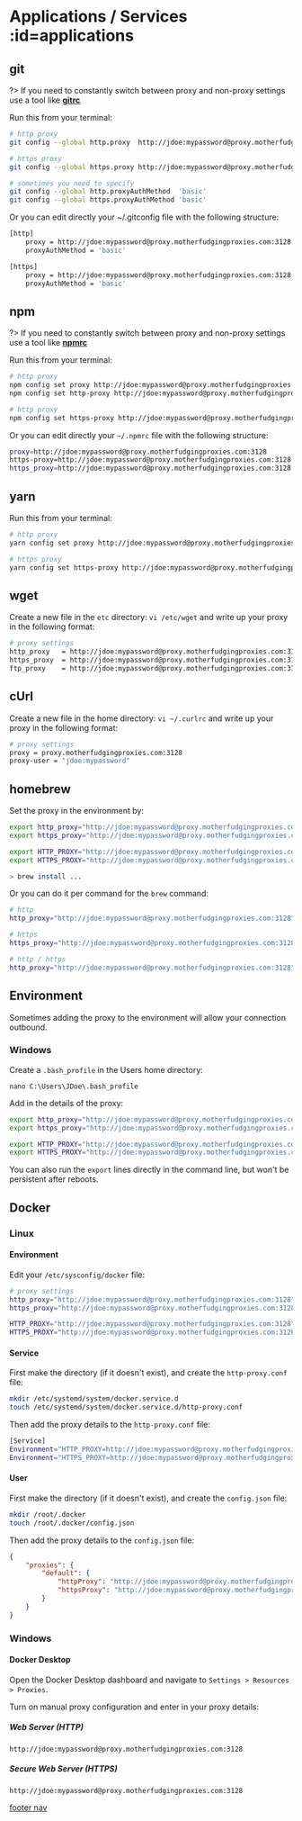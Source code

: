 # <i class="i-apps"></i> Applications / Services :id=applications

## git

?> If you need to constantly switch between proxy and non-proxy settings use a tool like **[gitrc](https://www.npmjs.com/package/@markbattistella/gitrc)**

Run this from your terminal:

```sh
# http proxy
git config --global http.proxy  http://jdoe:mypassword@proxy.motherfudgingproxies.com:3128

# https proxy
git config --global https.proxy http://jdoe:mypassword@proxy.motherfudgingproxies.com:3128

# sometimes you need to specify
git config --global http.proxyAuthMethod  'basic'
git config --global https.proxyAuthMethod 'basic'
```

Or you can edit directly your ~/.gitconfig file with the following structure:

```sh
[http]
    proxy = http://jdoe:mypassword@proxy.motherfudgingproxies.com:3128
    proxyAuthMethod = 'basic'

[https]
    proxy = http://jdoe:mypassword@proxy.motherfudgingproxies.com:3128
    proxyAuthMethod = 'basic'
```

## npm

?> If you need to constantly switch between proxy and non-proxy settings use a tool like **[npmrc](https://www.npmjs.com/package/npmrc)**

Run this from your terminal:

```sh
# http proxy
npm config set proxy http://jdoe:mypassword@proxy.motherfudgingproxies.com:3128
npm config set http-proxy http://jdoe:mypassword@proxy.motherfudgingproxies.com:3128

# http proxy
npm config set https-proxy http://jdoe:mypassword@proxy.motherfudgingproxies.com:3128
```

Or you can edit directly your `~/.npmrc` file with the following structure:

```sh
proxy=http://jdoe:mypassword@proxy.motherfudgingproxies.com:3128
https-proxy=http://jdoe:mypassword@proxy.motherfudgingproxies.com:3128
https_proxy=http://jdoe:mypassword@proxy.motherfudgingproxies.com:3128
```

## yarn

Run this from your terminal:

```sh
# http proxy
yarn config set proxy http://jdoe:mypassword@proxy.motherfudgingproxies.com:3128

# https proxy
yarn config set https-proxy http://jdoe:mypassword@proxy.motherfudgingproxies.com:3128
```

## wget

Create a new file in the `etc` directory: `vi /etc/wget` and write up your proxy in the following format:

```sh
# proxy settings
http_proxy   = http://jdoe:mypassword@proxy.motherfudgingproxies.com:3128
https_proxy  = http://jdoe:mypassword@proxy.motherfudgingproxies.com:3128
ftp_proxy    = http://jdoe:mypassword@proxy.motherfudgingproxies.com:3128
```

## cUrl

Create a new file in the home directory: `vi ~/.curlrc` and write up your proxy in the following format:

```sh
# proxy settings
proxy = proxy.motherfudgingproxies.com:3128
proxy-user = "jdoe:mypassword"
```

## homebrew

Set the proxy in the environment by:

```sh
export http_proxy="http://jdoe:mypassword@proxy.motherfudgingproxies.com:3128"
export https_proxy="http://jdoe:mypassword@proxy.motherfudgingproxies.com:3128"

export HTTP_PROXY="http://jdoe:mypassword@proxy.motherfudgingproxies.com:3128"
export HTTPS_PROXY="http://jdoe:mypassword@proxy.motherfudgingproxies.com:3128"

> brew install ...
```

Or you can do it per command for the `brew` command:

```sh
# http
http_proxy="http://jdoe:mypassword@proxy.motherfudgingproxies.com:3128" brew install ...

# https
https_proxy="http://jdoe:mypassword@proxy.motherfudgingproxies.com:3128" brew install ...

# http / https
http_proxy="http://jdoe:mypassword@proxy.motherfudgingproxies.com:3128" https_proxy="http://jdoe:mypassword@proxy.motherfudgingproxies.com:3128" brew install ...
```

## Environment

Sometimes adding the proxy to the environment will allow your connection outbound.

### Windows

Create a `.bash_profile` in the Users home directory:

```gitbash
nano C:\Users\JDoe\.bash_profile
```

Add in the details of the proxy:

```sh
export http_proxy="http://jdoe:mypassword@proxy.motherfudgingproxies.com:3128"
export https_proxy="http://jdoe:mypassword@proxy.motherfudgingproxies.com:3128"

export HTTP_PROXY="http://jdoe:mypassword@proxy.motherfudgingproxies.com:3128"
export HTTPS_PROXY="http://jdoe:mypassword@proxy.motherfudgingproxies.com:3128"
```

You can also run the `export` lines directly in the command line, but won't be persistent after reboots.

## Docker

### Linux

#### Environment

Edit your `/etc/sysconfig/docker` file:

```sh
# proxy settings
http_proxy="http://jdoe:mypassword@proxy.motherfudgingproxies.com:3128"
https_proxy="http://jdoe:mypassword@proxy.motherfudgingproxies.com:3128"

HTTP_PROXY="http://jdoe:mypassword@proxy.motherfudgingproxies.com:3128"
HTTPS_PROXY="http://jdoe:mypassword@proxy.motherfudgingproxies.com:3128"
```

#### Service

First make the directory (if it doesn't exist), and create the `http-proxy.conf` file:

```sh
mkdir /etc/systemd/system/docker.service.d
touch /etc/systemd/system/docker.service.d/http-proxy.conf
```

Then add the proxy details to the `http-proxy.conf` file:

```sh
[Service]
Environment="HTTP_PROXY=http://jdoe:mypassword@proxy.motherfudgingproxies.com:3128"
Environment="HTTPS_PROXY=http://jdoe:mypassword@proxy.motherfudgingproxies.com:3128"
```

#### User

First make the directory (if it doesn't exist), and create the `config.json` file:

```sh
mkdir /root/.docker
touch /root/.docker/config.json
```

Then add the proxy details to the `config.json` file:

```json
{
    "proxies": {
        "default": {
            "httpProxy": "http://jdoe:mypassword@proxy.motherfudgingproxies.com:3128",
            "httpsProxy": "http://jdoe:mypassword@proxy.motherfudgingproxies.com:3128"
        }
    }
}
```

### Windows

#### Docker Desktop

Open the Docker Desktop dashboard and navigate to `Settings > Resources > Proxies`.

Turn on manual proxy configuration and enter in your proxy details:

##### Web Server (HTTP)

```text
http://jdoe:mypassword@proxy.motherfudgingproxies.com:3128
```

##### Secure Web Server (HTTPS)

```text
http://jdoe:mypassword@proxy.motherfudgingproxies.com:3128
```

[footer nav](../site/footer.md ':include')
